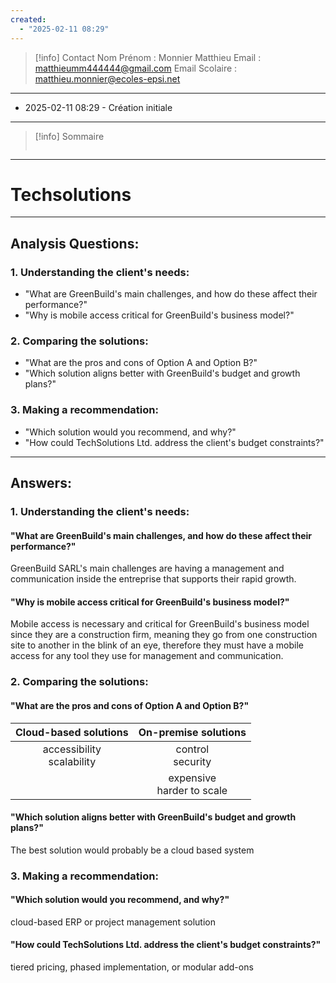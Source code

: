 ```yaml
---
created:
  - "2025-02-11 08:29"
---
```

>[!info] Contact 
Nom Prénom : Monnier Matthieu
Email : matthieumm444444@gmail.com
Email Scolaire : matthieu.monnier@ecoles-epsi.net

---
- 2025-02-11 08:29 - Création initiale
---

> [!info] Sommaire
> ```table-of-contents
> ```

---
# Techsolutions

---
## Analysis Questions: 
### 1. Understanding the client's needs: 
- "What are GreenBuild's main challenges, and how do these affect their performance?" 
- "Why is mobile access critical for GreenBuild's business model?" 
### 2. Comparing the solutions: 
- "What are the pros and cons of Option A and Option B?" 
- "Which solution aligns better with GreenBuild's budget and growth plans?" 
### 3. Making a recommendation: 
- "Which solution would you recommend, and why?" 
- "How could TechSolutions Ltd. address the client's budget constraints?" 

---
## Answers:
### 1. Understanding the client's needs: 
#### "What are GreenBuild's main challenges, and how do these affect their performance?" 
GreenBuild SARL's main challenges are having a management and communication inside the entreprise that supports their rapid growth.
#### "Why is mobile access critical for GreenBuild's business model?" 
Mobile access is necessary and critical for GreenBuild's business model since they are a construction firm, meaning they go from one construction site to another in the blink of an eye, therefore they must have a mobile access for any tool they use for management and communication.
### 2. Comparing the solutions: 
#### "What are the pros and cons of Option A and Option B?" 
|    Cloud-based solutions     |     On-premise solutions     |
| :--------------------------: | :--------------------------: |
| accessibility<br>scalability |     control<br>security      |
|                              | expensive<br>harder to scale |

#### "Which solution aligns better with GreenBuild's budget and growth plans?" 
The best solution would probably be a cloud based system
### 3. Making a recommendation: 
#### "Which solution would you recommend, and why?"
cloud-based ERP or project management solution
#### "How could TechSolutions Ltd. address the client's budget constraints?" 
tiered pricing, phased implementation, or modular add-ons